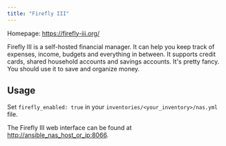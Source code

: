```yaml
---
title: "Firefly III"
---
```


Homepage: <https://firefly-iii.org/>

Firefly III is a self-hosted financial manager. It can help you keep track of expenses, income, budgets and everything in between. It supports credit cards, shared household accounts and savings accounts. It's pretty fancy. You should use it to save and organize money.

## Usage

Set `firefly_enabled: true` in your `inventories/<your_inventory>/nas.yml` file.

The Firefly III web interface can be found at <http://ansible_nas_host_or_ip:8066>.
